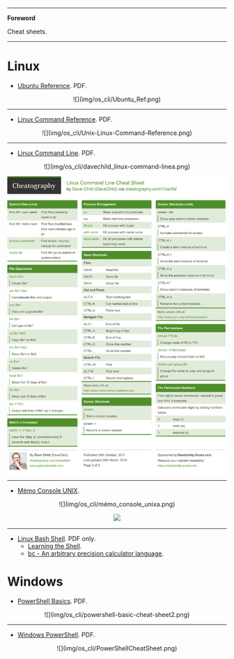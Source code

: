 <!--
---

[TOC]
-->
---

**Foreword**

Cheat sheets.

---

# Linux

- [Ubuntu Reference](Ubuntu_Ref.pdf). PDF.

<center>
![](img/os_cli/Ubuntu_Ref.png)
</center>

---

- [Linux Command Reference](Unix-Linux-Command-Reference.pdf). PDF.

<center>
![](img/os_cli/Unix-Linux-Command-Reference.png)
</center>

---

- [Linux Command Line](davechild_linux-command-line.pdf). PDF.

<center>
![](img/os_cli/davechild_linux-command-linea.png)

![](img/os_cli/davechild_linux-command-lineb.png)
</center>

---

- [Mémo Console UNIX](GuideCommandesShellv4).

<center>
![](img/os_cli/mémo_console_unixa.png)

![](img/os_cli/mémo_console_unixb.png)
</center>

---

- [Linux Bash Shell](bash_cheat_sheet.pdf). PDF only.
    - [Learning the Shell](http://www.linuxcommand.org/lc3_learning_the_shell.php).
    - [bc - An arbitrary precision calculator language](http://x-bc.sourceforge.net/man_bc.html).

# Windows

- [PowerShell Basics](powershell-basic-cheat-sheet2.pdf). PDF.

<center>
![](img/os_cli/powershell-basic-cheat-sheet2.png)
</center>

---

- [Windows PowerShell](PowerShellCheatSheet.pdf). PDF.

<center>
![](img/os_cli/PowerShellCheatSheet.png)
</center>
